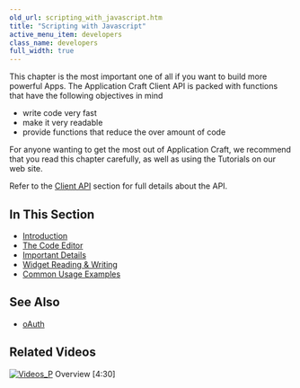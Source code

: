 ```yaml
---
old_url: scripting_with_javascript.htm
title: "Scripting with Javascript"
active_menu_item: developers
class_name: developers
full_width: true
---
```



This chapter is the most important one of all if you want to build more powerful Apps. The Application Craft Client API is packed with functions that have the following objectives in mind

 - write code very fast
 - make it very readable
 - provide functions that reduce the over amount of code

For anyone wanting to get the most out of Application Craft, we recommend that you read this chapter carefully, as well as using the Tutorials on our web site.

Refer to the [Client API](/developers/documentation/scripting-apis/client-api/) section for full details about the API.

## In This Section

 - [Introduction](/developers/documentation/scripting-apis/client-scripting-overview/scripting-with-javascript/introduction/)
 - [The Code Editor](/developers/documentation/scripting-apis/client-scripting-overview/scripting-with-javascript/the-code-editor/)
 - [Important Details](/developers/documentation/scripting-apis/client-scripting-overview/scripting-with-javascript/important-details/)
 - [Widget Reading & Writing](/developers/documentation/scripting-apis/client-scripting-overview/scripting-with-javascript/widget-reading-writing/)
 - [Common Usage Examples](/developers/documentation/scripting-apis/client-scripting-overview/scripting-with-javascript/common-usage-examples/)

## See Also

 - [oAuth](/developers/documentation/product-guide/advanced-features/oauth/)

## Related Videos

[![Videos\_P](/img/docs/videos_p.png)](http://www.youtube.com/v/pHaov7DW4kM?autoplay=1&hd=1&fs=1&showsearch=0&rel=0&) Overview [4:30]

